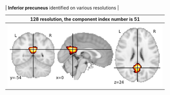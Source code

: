


| **Inferior precuneus** identified on various resolutions |

| 128 resolution, the component index number is 51|  
|:---:|  
| ![Component 128](../128/final/51.jpg "From component 128: Inferior precuneus") |